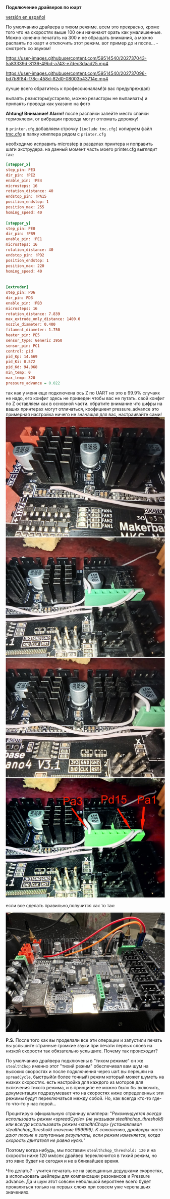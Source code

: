 **Подключение драйверов по юарт** 

[versión en español](esp_readme.md)

По умолчанию драйвера в тихом режиме. всем это прекрасно, кроме того что на скоростях выше 100 они начинают орать как умалишенные. Можно конечно печатать на 300 и не обращать внимания, а можно распаять по юарт и отключить этот режим.
вот пример до и после... - смотреть со звуком!

https://user-images.githubusercontent.com/59514540/202737043-5a83339d-8136-49bd-a743-e7dec3daad25.mp4


https://user-images.githubusercontent.com/59514540/202737096-bd7b8f84-f78c-458d-82d0-08003b43714e.mp4


лучше всего обратитесь к профессионалам!(я вас предупреждал)

 выпаять резисторы(устарело, можно резисторы не выпаивать) и припаять провода как указано на фото

**Ahtung! Внимание! Alarm!** после распайки залейте место спайки термоклеем, от вибрации провода могут отломать дорожку!

в `printer.cfg` добавляем строчку `[include tmc.cfg]`
копируем файл [tmc.cfg](tmc.cfg) в папку  клиппера рядом с `printer.cfg` 

необходимо исправить microstep в разделах принтера и поправить шаги экструдера.
на данный момент часть моего printer.cfg выглядит так:

```cfg
[stepper_x]
step_pin: PE3
dir_pin: !PE2
enable_pin: !PE4
microsteps: 16
rotation_distance: 40
endstop_pin: !PA15
position_endstop: 1
position_max: 255
homing_speed: 40

[stepper_y]
step_pin: PE0
dir_pin: !PB9
enable_pin: !PE1
microsteps: 16
rotation_distance: 40
endstop_pin: !PD2
position_endstop: 1
position_max: 220
homing_speed: 40


[extruder]
step_pin: PD6
dir_pin: PD3
enable_pin: !PB3
microsteps: 16
rotation_distance: 7.839
max_extrude_only_distance: 1400.0
nozzle_diameter: 0.400
filament_diameter: 1.750
heater_pin: PE5
sensor_type: Generic 3950
sensor_pin: PC1
control: pid
pid_Kp: 14.669
pid_Ki: 0.572
pid_Kd: 94.068
min_temp: 0
max_temp: 320
pressure_advance = 0.022
```
так как у меня еще подключена ось Z по UART но это в 99.9% случаях не надо, его конфиг здесь не приведен чтобы вас не путать. свой конфиг по Z оставляем как в основной части.
обратите внимание что цифры на ваших принтерах могут отличаться, коофициент pressure_advance это примерная настройка ничего не значащая для вас, настраивайте сами!
![1](1.jpg)
![2](2.jpg)
![3](3.jpg)
![4](4.jpg)

если все сделать правильно,получится как то так:

![5](itog.jpg)

**P.S.**
После того как вы проделали все эти операции и запустили печать вы услышите странные громкие звуки при печати первых слоев на низкой скорости так обязательно услышите. Почему так происходит?

По умолчанию драйвера подключены в "тихом режиме" он же `stealthChop` именно этот "тихий режим" обеспечивал вам шум на высоких скоростях и после подключения через uart вы перешли на `spreadCycle`, быстрый(и более точный) режим который может шуметь на низких скоростях. есть настройка для каждого из моторов для включения тихого режима, и в принципе ее можно было бы включить,  документация подразумевает что на скоростях ниже определенных эти режимы будут переключаться между собой. Но, как всегда кто-то где-то что-то у нас порой...

Процитирую официальную страницу клиппера: "*Рекомендуется всегда использовать режим «spreadCycle» (не указывая stealthchop_threshold) или всегда использовать режим «stealthChop» (устанавливая stealthchop_threshold значение 999999). К сожалению, драйверы часто дают плохие и запутанные результаты, если режим изменяется, когда скорость двигателя не равна нулю.*"

Поэтому когда нибудь, мы поставим `stealthchop_threshold: 120` и на скорости ниже 120 мм\сек драйвер переключится в тихий режим, но это явно будет не сегодня и не в ближайшее время. 

Что делать? - учится печатать не на завещанных дедушками скоростях, а использовать  шейперы для компенсации резонансов и Pressure advance. Да и шум этот совсем небольшой вероятнее всего будет проявляться только на первых слоях при совсем уже черепашьих значениях.



